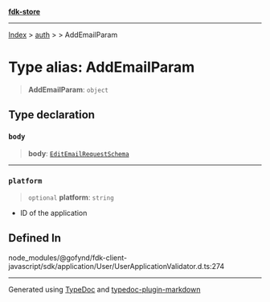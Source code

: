[**fdk-store**](../../../README.md)
***

[Index](../../../API.md) > [auth](../../README.md) > [<internal>](../README.md) > AddEmailParam

# Type alias: AddEmailParam

> **AddEmailParam**: `object`

## Type declaration

### `body`

> **body**: [`EditEmailRequestSchema`](type-alias.EditEmailRequestSchema.md)

***

### `platform`

> `optional` **platform**: `string`

- ID of the application

## Defined In

node\_modules/@gofynd/fdk-client-javascript/sdk/application/User/UserApplicationValidator.d.ts:274

***
Generated using [TypeDoc](https://typedoc.org/) and [typedoc-plugin-markdown](https://www.npmjs.com/package/typedoc-plugin-markdown)
